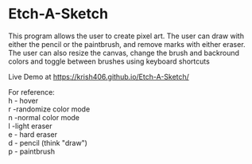 # Etch-A-Sketch
This program allows the user to create pixel art. The user can draw with either the pencil or the paintbrush, and remove marks with either eraser. 
The user can also resize the canvas, change the brush and backround colors and toggle between brushes using keyboard shortcuts

Live Demo at https://krish406.github.io/Etch-A-Sketch/ 

For reference:\
h - hover\
r -randomize color mode\
n -normal color mode\
l -light eraser\
e - hard eraser\
d - pencil (think "draw")\
p - paintbrush


